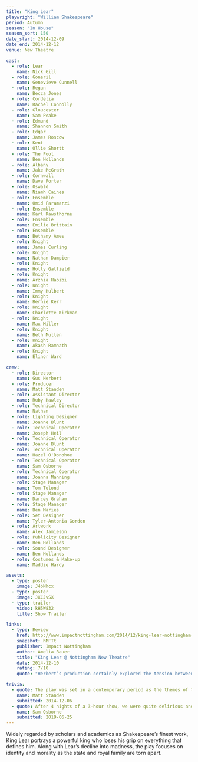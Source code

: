 ```yaml
---
title: "King Lear"
playwright: "William Shakespeare"
period: Autumn
season: "In House"
season_sort: 150
date_start: 2014-12-09
date_end: 2014-12-12
venue: New Theatre

cast:
  - role: Lear
    name: Nick Gill
  - role: Goneril
    name: Genevieve Cunnell
  - role: Regan
    name: Becca Jones
  - role: Cordelia
    name: Rachel Connolly
  - role: Gloucester
    name: Sam Peake
  - role: Edmund
    name: Shannon Smith
  - role: Edgar
    name: James Roscow
  - role: Kent
    name: Ollie Shortt
  - role: The Fool
    name: Ben Hollands
  - role: Albany
    name: Jake McGrath
  - role: Cornwall
    name: Dave Porter
  - role: Oswald
    name: Niamh Caines
  - role: Ensemble
    name: Omid Faramarzi
  - role: Ensemble
    name: Karl Rawsthorne
  - role: Ensemble
    name: Emilie Brittain
  - role: Ensemble
    name: Bethany Ames
  - role: Knight
    name: James Curling
  - role: Knight
    name: Nathan Dampier
  - role: Knight
    name: Holly Gatfield
  - role: Knight
    name: Arzhia Habibi
  - role: Knight
    name: Immy Hulbert
  - role: Knight
    name: Bernie Kerr
  - role: Knight
    name: Charlotte Kirkman
  - role: Knight
    name: Max Miller
  - role: Knight
    name: Beth Mullen
  - role: Knight
    name: Akash Ramnath
  - role: Knight
    name: Elinor Ward

crew:
  - role: Director
    name: Gus Herbert
  - role: Producer
    name: Matt Standen
  - role: Assistant Director
    name: Ruby Hawley
  - role: Technical Director
    name: Nathan
  - role: Lighting Designer
    name: Joanne Blunt
  - role: Technical Operator
    name: Joseph Heil
  - role: Technical Operator
    name: Joanne Blunt
  - role: Technical Operator
    name: Hazel O'Donohoe
  - role: Technical Operator
    name: Sam Osborne
  - role: Technical Operator
    name: Joanna Manning
  - role: Stage Manager
    name: Tom Tolond
  - role: Stage Manager
    name: Darcey Graham
  - role: Stage Manager
    name: Ben Maries
  - role: Set Designer
    name: Tyler-Antonia Gordon
  - role: Artwork
    name: Alex Jamieson
  - role: Publicity Designer
    name: Ben Hollands
  - role: Sound Designer
    name: Ben Hollands
  - role: Costumes & Make-up
    name: Maddie Hardy

assets:
  - type: poster
    image: J4bNhcx
  - type: poster
    image: JXCJvSX
  - type: trailer
    video: kH5W832
    title: Show Trailer

links:
  - type: Review
    href: http://www.impactnottingham.com/2014/12/king-lear-nottingham-new-theatre/
    snapshot: hMFTt
    publisher: Impact Nottingham
    author: Amelia Bauer
    title: "King Lear @ Nottingham New Theatre"
    date: 2014-12-10
    rating: 7/10
    quote: "Herbert’s production certainly explored the tension between villainy and tragedy in its juxtaposition of the Lear of part one abhorrently cursing Goneril and whipping her pregnant belly, with the disturbed and exhausted Lear of part two."

trivia:
  - quote: The play was set in a contemporary period as the themes of the play are recognisable in modern culture as well as shakespearean times.
    name: Matt Standen
    submitted: 2014-12-06
  - quote: After 4 nights of a 3-hour show, we were quite delirious and only once got told off for singing S-Club in the tech box while operating.
    name: Sam Osborne
    submitted: 2019-06-25
---
```


Widely regarded by scholars and academics as Shakespeare’s finest work, King Lear portrays a powerful king who loses his grip on everything that defines him. Along with Lear’s decline into madness, the play focuses on identity and morality as the state and royal family are torn apart.
